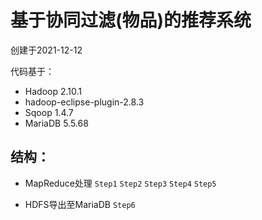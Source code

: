 # 基于协同过滤(物品)的推荐系统

创建于2021-12-12

代码基于：

- Hadoop 2.10.1
- hadoop-eclipse-plugin-2.8.3
- Sqoop 1.4.7
- MariaDB 5.5.68



## 结构：

- MapReduce处理 `Step1` `Step2` `Step3` `Step4` `Step5`   

- HDFS导出至MariaDB `Step6`


